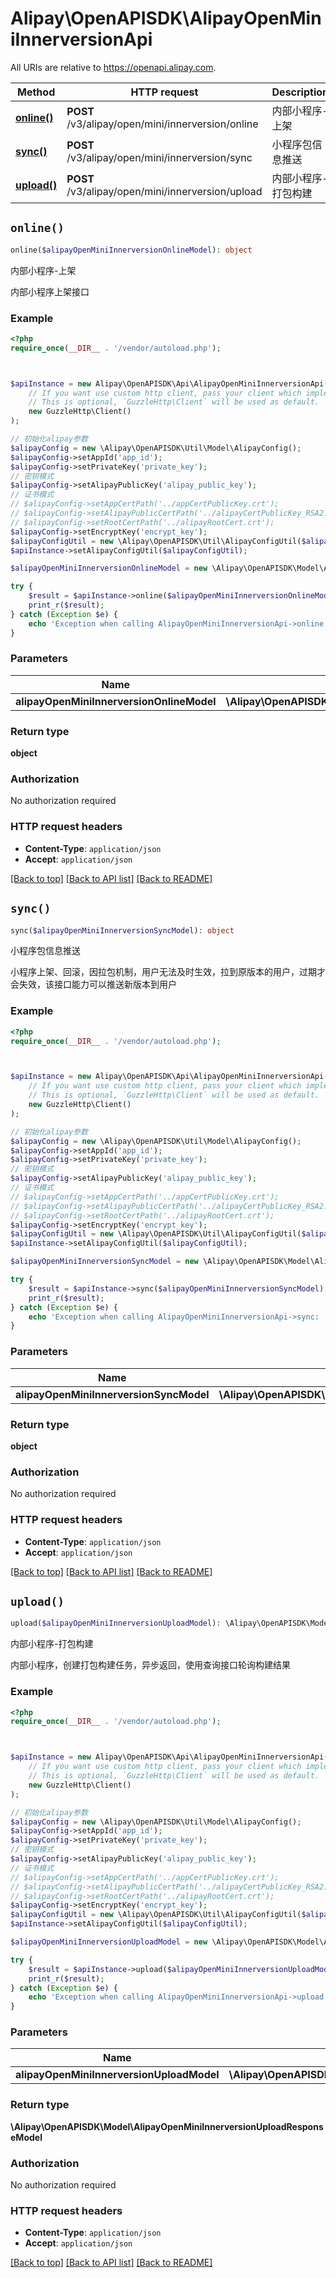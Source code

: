 # Alipay\OpenAPISDK\AlipayOpenMiniInnerversionApi

All URIs are relative to https://openapi.alipay.com.

Method | HTTP request | Description
------------- | ------------- | -------------
[**online()**](AlipayOpenMiniInnerversionApi.md#online) | **POST** /v3/alipay/open/mini/innerversion/online | 内部小程序-上架
[**sync()**](AlipayOpenMiniInnerversionApi.md#sync) | **POST** /v3/alipay/open/mini/innerversion/sync | 小程序包信息推送
[**upload()**](AlipayOpenMiniInnerversionApi.md#upload) | **POST** /v3/alipay/open/mini/innerversion/upload | 内部小程序-打包构建


## `online()`

```php
online($alipayOpenMiniInnerversionOnlineModel): object
```

内部小程序-上架

内部小程序上架接口

### Example

```php
<?php
require_once(__DIR__ . '/vendor/autoload.php');



$apiInstance = new Alipay\OpenAPISDK\Api\AlipayOpenMiniInnerversionApi(
    // If you want use custom http client, pass your client which implements `GuzzleHttp\ClientInterface`.
    // This is optional, `GuzzleHttp\Client` will be used as default.
    new GuzzleHttp\Client()
);

// 初始化alipay参数
$alipayConfig = new \Alipay\OpenAPISDK\Util\Model\AlipayConfig();
$alipayConfig->setAppId('app_id');
$alipayConfig->setPrivateKey('private_key');
// 密钥模式
$alipayConfig->setAlipayPublicKey('alipay_public_key');
// 证书模式
// $alipayConfig->setAppCertPath('../appCertPublicKey.crt');
// $alipayConfig->setAlipayPublicCertPath('../alipayCertPublicKey_RSA2.crt');
// $alipayConfig->setRootCertPath('../alipayRootCert.crt');
$alipayConfig->setEncryptKey('encrypt_key');
$alipayConfigUtil = new \Alipay\OpenAPISDK\Util\AlipayConfigUtil($alipayConfig);
$apiInstance->setAlipayConfigUtil($alipayConfigUtil);

$alipayOpenMiniInnerversionOnlineModel = new \Alipay\OpenAPISDK\Model\AlipayOpenMiniInnerversionOnlineModel(); // \Alipay\OpenAPISDK\Model\AlipayOpenMiniInnerversionOnlineModel

try {
    $result = $apiInstance->online($alipayOpenMiniInnerversionOnlineModel);
    print_r($result);
} catch (Exception $e) {
    echo 'Exception when calling AlipayOpenMiniInnerversionApi->online: ', $e->getMessage(), PHP_EOL;
}
```

### Parameters

Name | Type | Description  | Notes
------------- | ------------- | ------------- | -------------
 **alipayOpenMiniInnerversionOnlineModel** | **\Alipay\OpenAPISDK\Model\AlipayOpenMiniInnerversionOnlineModel**|  | [optional]

### Return type

**object**

### Authorization

No authorization required

### HTTP request headers

- **Content-Type**: `application/json`
- **Accept**: `application/json`

[[Back to top]](#) [[Back to API list]](../../README.md#api-endpoints)
[[Back to README]](../../README.md)

## `sync()`

```php
sync($alipayOpenMiniInnerversionSyncModel): object
```

小程序包信息推送

小程序上架、回滚，因拉包机制，用户无法及时生效，拉到原版本的用户，过期才会失效，该接口能力可以推送新版本到用户

### Example

```php
<?php
require_once(__DIR__ . '/vendor/autoload.php');



$apiInstance = new Alipay\OpenAPISDK\Api\AlipayOpenMiniInnerversionApi(
    // If you want use custom http client, pass your client which implements `GuzzleHttp\ClientInterface`.
    // This is optional, `GuzzleHttp\Client` will be used as default.
    new GuzzleHttp\Client()
);

// 初始化alipay参数
$alipayConfig = new \Alipay\OpenAPISDK\Util\Model\AlipayConfig();
$alipayConfig->setAppId('app_id');
$alipayConfig->setPrivateKey('private_key');
// 密钥模式
$alipayConfig->setAlipayPublicKey('alipay_public_key');
// 证书模式
// $alipayConfig->setAppCertPath('../appCertPublicKey.crt');
// $alipayConfig->setAlipayPublicCertPath('../alipayCertPublicKey_RSA2.crt');
// $alipayConfig->setRootCertPath('../alipayRootCert.crt');
$alipayConfig->setEncryptKey('encrypt_key');
$alipayConfigUtil = new \Alipay\OpenAPISDK\Util\AlipayConfigUtil($alipayConfig);
$apiInstance->setAlipayConfigUtil($alipayConfigUtil);

$alipayOpenMiniInnerversionSyncModel = new \Alipay\OpenAPISDK\Model\AlipayOpenMiniInnerversionSyncModel(); // \Alipay\OpenAPISDK\Model\AlipayOpenMiniInnerversionSyncModel

try {
    $result = $apiInstance->sync($alipayOpenMiniInnerversionSyncModel);
    print_r($result);
} catch (Exception $e) {
    echo 'Exception when calling AlipayOpenMiniInnerversionApi->sync: ', $e->getMessage(), PHP_EOL;
}
```

### Parameters

Name | Type | Description  | Notes
------------- | ------------- | ------------- | -------------
 **alipayOpenMiniInnerversionSyncModel** | **\Alipay\OpenAPISDK\Model\AlipayOpenMiniInnerversionSyncModel**|  | [optional]

### Return type

**object**

### Authorization

No authorization required

### HTTP request headers

- **Content-Type**: `application/json`
- **Accept**: `application/json`

[[Back to top]](#) [[Back to API list]](../../README.md#api-endpoints)
[[Back to README]](../../README.md)

## `upload()`

```php
upload($alipayOpenMiniInnerversionUploadModel): \Alipay\OpenAPISDK\Model\AlipayOpenMiniInnerversionUploadResponseModel
```

内部小程序-打包构建

内部小程序，创建打包构建任务，异步返回，使用查询接口轮询构建结果

### Example

```php
<?php
require_once(__DIR__ . '/vendor/autoload.php');



$apiInstance = new Alipay\OpenAPISDK\Api\AlipayOpenMiniInnerversionApi(
    // If you want use custom http client, pass your client which implements `GuzzleHttp\ClientInterface`.
    // This is optional, `GuzzleHttp\Client` will be used as default.
    new GuzzleHttp\Client()
);

// 初始化alipay参数
$alipayConfig = new \Alipay\OpenAPISDK\Util\Model\AlipayConfig();
$alipayConfig->setAppId('app_id');
$alipayConfig->setPrivateKey('private_key');
// 密钥模式
$alipayConfig->setAlipayPublicKey('alipay_public_key');
// 证书模式
// $alipayConfig->setAppCertPath('../appCertPublicKey.crt');
// $alipayConfig->setAlipayPublicCertPath('../alipayCertPublicKey_RSA2.crt');
// $alipayConfig->setRootCertPath('../alipayRootCert.crt');
$alipayConfig->setEncryptKey('encrypt_key');
$alipayConfigUtil = new \Alipay\OpenAPISDK\Util\AlipayConfigUtil($alipayConfig);
$apiInstance->setAlipayConfigUtil($alipayConfigUtil);

$alipayOpenMiniInnerversionUploadModel = new \Alipay\OpenAPISDK\Model\AlipayOpenMiniInnerversionUploadModel(); // \Alipay\OpenAPISDK\Model\AlipayOpenMiniInnerversionUploadModel

try {
    $result = $apiInstance->upload($alipayOpenMiniInnerversionUploadModel);
    print_r($result);
} catch (Exception $e) {
    echo 'Exception when calling AlipayOpenMiniInnerversionApi->upload: ', $e->getMessage(), PHP_EOL;
}
```

### Parameters

Name | Type | Description  | Notes
------------- | ------------- | ------------- | -------------
 **alipayOpenMiniInnerversionUploadModel** | **\Alipay\OpenAPISDK\Model\AlipayOpenMiniInnerversionUploadModel**|  | [optional]

### Return type

**\Alipay\OpenAPISDK\Model\AlipayOpenMiniInnerversionUploadResponseModel**

### Authorization

No authorization required

### HTTP request headers

- **Content-Type**: `application/json`
- **Accept**: `application/json`

[[Back to top]](#) [[Back to API list]](../../README.md#api-endpoints)
[[Back to README]](../../README.md)

